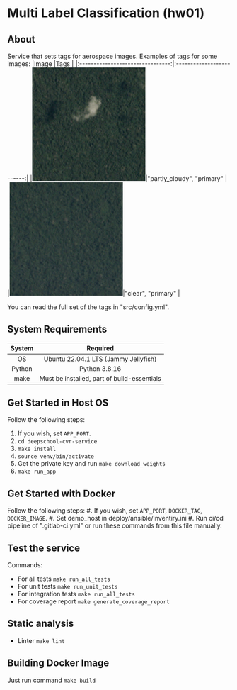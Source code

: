 #  Multi Label Classification  (hw01)

## About

Service that sets tags for aerospace images.
Examples of tags for some images:
|Image                             |Tags                       |
|:--------------------------------:|:-------------------------:|
|![](/tests/images/train_11111.jpg)|"partly_cloudy", "primary" |
|![](/tests/images/train_11110.jpg)|"clear", "primary"         |


You can read the full set of the tags in "src/config.yml".

## System Requirements
|System  |Required                                   |
|:------:|:-----------------------------------------:|
|OS      |Ubuntu 22.04.1 LTS (Jammy Jellyfish)       |
|Python  |Python 3.8.16                              |
|make    |Must be installed, part of build-essentials|


## Get Started in Host OS
Follow the following steps:
1. If you wish, set `APP_PORT`.
1. `cd deepschool-cvr-service`
1. `make install`
1. `source venv/bin/activate`
1. Get the private key and run `make download_weights`
1. `make run_app`

## Get Started with Docker
Follow the following steps:
#. If you wish, set `APP_PORT`, `DOCKER_TAG`, `DOCKER_IMAGE`.
#. Set demo_host in deploy/ansible/inventiry.ini
#. Run ci/cd pipeline of ".gitlab-ci.yml" or run these commands from this file manually.


## Test the service
Commands:
 - For all tests `make run_all_tests`
 - For unit tests `make run_unit_tests`
 - For integration tests `make run_all_tests`
 - For coverage report `make generate_coverage_report`
 
## Static analysis
 - Linter `make lint`
 
## Building Docker Image
Just run command `make build`
 
